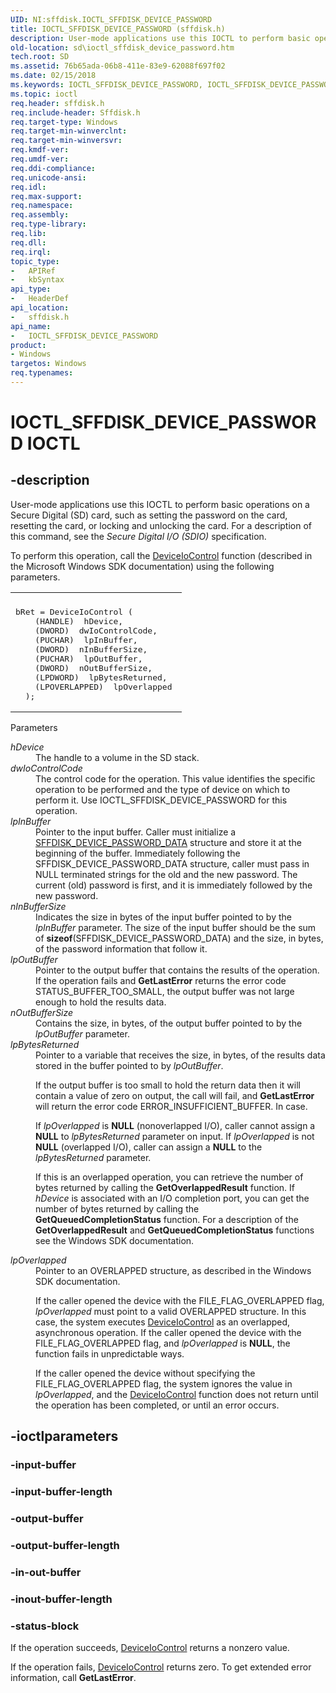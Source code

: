 ```yaml
---
UID: NI:sffdisk.IOCTL_SFFDISK_DEVICE_PASSWORD
title: IOCTL_SFFDISK_DEVICE_PASSWORD (sffdisk.h)
description: User-mode applications use this IOCTL to perform basic operations on a Secure Digital (SD) card, such as setting the password on the card, resetting the card, or locking and unlocking the card.
old-location: sd\ioctl_sffdisk_device_password.htm
tech.root: SD
ms.assetid: 76b65ada-06b8-411e-83e9-62088f697f02
ms.date: 02/15/2018
ms.keywords: IOCTL_SFFDISK_DEVICE_PASSWORD, IOCTL_SFFDISK_DEVICE_PASSWORD control, IOCTL_SFFDISK_DEVICE_PASSWORD control code [Buses], SD.ioctl_sffdisk_device_password, sd-ioctls_409f2592-46a6-4658-bc4f-d15c10452007.xml, sffdisk/IOCTL_SFFDISK_DEVICE_PASSWORD
ms.topic: ioctl
req.header: sffdisk.h
req.include-header: Sffdisk.h
req.target-type: Windows
req.target-min-winverclnt: 
req.target-min-winversvr: 
req.kmdf-ver: 
req.umdf-ver: 
req.ddi-compliance: 
req.unicode-ansi: 
req.idl: 
req.max-support: 
req.namespace: 
req.assembly: 
req.type-library: 
req.lib: 
req.dll: 
req.irql: 
topic_type:
-	APIRef
-	kbSyntax
api_type:
-	HeaderDef
api_location:
-	sffdisk.h
api_name:
-	IOCTL_SFFDISK_DEVICE_PASSWORD
product:
- Windows
targetos: Windows
req.typenames: 
---
```


# IOCTL_SFFDISK_DEVICE_PASSWORD IOCTL


## -description


User-mode applications use this IOCTL to perform basic operations on a Secure Digital (SD) card, such as setting the password on the card, resetting the card, or locking and unlocking the card. For a description of this command, see the <i>Secure Digital I/O (SDIO)</i> specification.

To perform this operation, call the <a href="https://msdn.microsoft.com/1d35c087-6672-4fc6-baa1-a886dd9d3878">DeviceIoControl</a> function (described in the Microsoft Windows SDK documentation) using the following parameters.
<div class="code"><span codelanguage=""><table>
<tr>
<th></th>
</tr>
<tr>
<td>
<pre>bRet = DeviceIoControl (
    (HANDLE)  hDevice, 
    (DWORD)  dwIoControlCode, 
    (PUCHAR)  lpInBuffer,
    (DWORD)  nInBufferSize, 
    (PUCHAR)  lpOutBuffer,
    (DWORD)  nOutBufferSize, 
    (LPDWORD)  lpBytesReturned,
    (LPOVERLAPPED)  lpOverlapped 
  );</pre>
</td>
</tr>
</table></span></div>
Parameters


<dl>
<dt><a id="hDevice"></a><a id="hdevice"></a><a id="HDEVICE"></a><i>hDevice</i></dt>
<dd>
The handle to a volume in the SD stack.

</dd>
<dt><a id="dwIoControlCode"></a><a id="dwiocontrolcode"></a><a id="DWIOCONTROLCODE"></a><i>dwIoControlCode</i></dt>
<dd>
The control code for the operation. This value identifies the specific operation to be performed and the type of device on which to perform it. Use IOCTL_SFFDISK_DEVICE_PASSWORD for this operation.

</dd>
<dt><a id="lpInBuffer"></a><a id="lpinbuffer"></a><a id="LPINBUFFER"></a><i>lpInBuffer</i></dt>
<dd>
Pointer to the input buffer. Caller must initialize a <a href="https://msdn.microsoft.com/7ded516a-0369-4aa9-bb77-c17065b373fb">SFFDISK_DEVICE_PASSWORD_DATA</a> structure and store it at the beginning of the buffer. Immediately following the SFFDISK_DEVICE_PASSWORD_DATA structure, caller must pass in NULL terminated strings for the old and the new password. The current (old) password is first, and it is immediately followed by the new password. 

</dd>
<dt><a id="nInBufferSize"></a><a id="ninbuffersize"></a><a id="NINBUFFERSIZE"></a><i>nInBufferSize</i></dt>
<dd>
Indicates the size in bytes of the input buffer pointed to by the <i>lpInBuffer</i> parameter. The size of the input buffer should be the sum of <b>sizeof</b>(SFFDISK_DEVICE_PASSWORD_DATA) and the size, in bytes, of the password information that follow it.

</dd>
<dt><a id="lpOutBuffer"></a><a id="lpoutbuffer"></a><a id="LPOUTBUFFER"></a><i>lpOutBuffer</i></dt>
<dd>
Pointer to the output buffer that contains the results of the operation. If the operation fails and <b>GetLastError</b> returns the error code STATUS_BUFFER_TOO_SMALL, the output buffer was not large enough to hold the results data. 

</dd>
<dt><a id="nOutBufferSize"></a><a id="noutbuffersize"></a><a id="NOUTBUFFERSIZE"></a><i>nOutBufferSize</i></dt>
<dd>
Contains the size, in bytes, of the output buffer pointed to by the <i>lpOutBuffer</i> parameter.

</dd>
<dt><a id="lpBytesReturned"></a><a id="lpbytesreturned"></a><a id="LPBYTESRETURNED"></a><i>lpBytesReturned</i></dt>
<dd>
Pointer to a variable that receives the size, in bytes, of the results data stored in the buffer pointed to by <i>lpOutBuffer</i>. 

If the output buffer is too small to hold the return data then it will contain a value of zero on output, the call will fail, and <b>GetLastError</b> will return the error code ERROR_INSUFFICIENT_BUFFER. In case. 

If <i>lpOverlapped</i> is <b>NULL</b> (nonoverlapped I/O), caller cannot assign a <b>NULL</b> to <i>lpBytesReturned</i> parameter on input. If <i>lpOverlapped</i> is not <b>NULL</b> (overlapped I/O), caller can assign a <b>NULL</b> to the <i>lpBytesReturned</i> parameter. 

If this is an overlapped operation, you can retrieve the number of bytes returned by calling the <b>GetOverlappedResult</b> function. If <i>hDevice</i> is associated with an I/O completion port, you can get the number of bytes returned by calling the <b>GetQueuedCompletionStatus</b> function. For a description of the <b>GetOverlappedResult</b> and <b>GetQueuedCompletionStatus</b> functions see the Windows SDK documentation.

</dd>
<dt><a id="lpOverlapped"></a><a id="lpoverlapped"></a><a id="LPOVERLAPPED"></a><i>lpOverlapped</i></dt>
<dd>
Pointer to an OVERLAPPED structure, as described in the Windows SDK documentation. 

If the caller opened the device with the FILE_FLAG_OVERLAPPED flag, <i>lpOverlapped</i> must point to a valid OVERLAPPED structure. In this case, the system executes <a href="https://msdn.microsoft.com/1d35c087-6672-4fc6-baa1-a886dd9d3878">DeviceIoControl</a> as an overlapped, asynchronous operation. If the caller opened the device with the FILE_FLAG_OVERLAPPED flag, and <i>lpOverlapped</i> is <b>NULL</b>, the function fails in unpredictable ways.

If the caller opened the device without specifying the FILE_FLAG_OVERLAPPED flag, the system ignores the value in <i>lpOverlapped</i>, and the <a href="https://msdn.microsoft.com/1d35c087-6672-4fc6-baa1-a886dd9d3878">DeviceIoControl</a> function does not return until the operation has been completed, or until an error occurs.

</dd>
</dl>

## -ioctlparameters




### -input-buffer








### -input-buffer-length








### -output-buffer








### -output-buffer-length








### -in-out-buffer








### -inout-buffer-length








### -status-block

If the operation succeeds, <a href="https://msdn.microsoft.com/1d35c087-6672-4fc6-baa1-a886dd9d3878">DeviceIoControl</a> returns a nonzero value.

If the operation fails, <a href="https://msdn.microsoft.com/1d35c087-6672-4fc6-baa1-a886dd9d3878">DeviceIoControl</a> returns zero. To get extended error information, call <b>GetLastError</b>.

